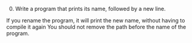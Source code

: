 0. Write a program that prints its name, followed by a new line.

If you rename the program, it will print the new name, without having to compile it again
You should not remove the path before the name of the program.
